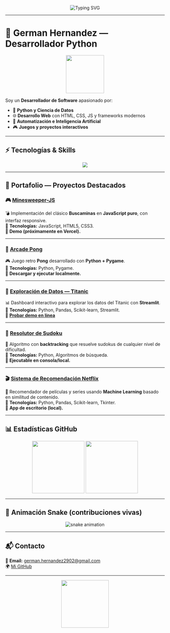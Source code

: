 <!-- Banner animado con efecto typing -->
<p align="center">
  <img src="https://readme-typing-svg.herokuapp.com?font=Fira+Code&size=25&duration=4000&pause=1000&color=00F79C&center=true&vCenter=true&width=800&lines=👋+Hola%2C+soy+German+Hernandez;🚀+Desarrollador+Python+y+Entusiasta+de+IA;🐍+Amante+de+la+automatización+y+la+ciencia+de+datos;🎮+Creador+de+apps+y+juegos+interactivos" alt="Typing SVG" />
</p>

---

# 🐍 German Hernandez — Desarrollador Python
<p align="center">
  <img src="https://media.giphy.com/media/KAq5w47R9rmTuvWOWa/giphy.gif" width="120">
</p>

Soy un **Desarrollador de Software** apasionado por:
- 🚀 **Python y Ciencia de Datos**
- 🌐 **Desarrollo Web** con HTML, CSS, JS y frameworks modernos
- 🤖 **Automatización e Inteligencia Artificial**
- 🎮 **Juegos y proyectos interactivos**

---

## ⚡ Tecnologías & Skills

<p align="center">
  <img src="https://skillicons.dev/icons?i=python,js,html,css,sass,vite,git,github,linux,vscode,sklearn,pandas,streamlit,vercel,render" />
</p>

---

## 🚀 Portafolio — Proyectos Destacados  

### 🎮 [Minesweeper-JS](https://github.com/GermanHernandez/minesweeper-js)  
💣 Implementación del clásico **Buscaminas** en **JavaScript puro**, con interfaz responsive.  
📀 **Tecnologías:** JavaScript, HTML5, CSS3.  
🔗 **Demo (próximamente en Vercel).**

---

### 🏓 [Arcade Pong](https://github.com/GermanHernandez/Arcade_Pong)  
🎮 Juego retro **Pong** desarrollado con **Python + Pygame**.  
📀 **Tecnologías:** Python, Pygame.  
🔗 **Descargar y ejecutar localmente.**

---

### 🚢 [Exploración de Datos — Titanic](https://github.com/GermanHernandez/Streamlit_Exploracion_de_datos_pasajeros_del_Titanic)  
📊 Dashboard interactivo para explorar los datos del Titanic con **Streamlit**.  
📀 **Tecnologías:** Python, Pandas, Scikit-learn, Streamlit.  
🔗 **[Probar demo en línea](https://titanic-exploration.streamlit.app/)**  

---

### 🧩 [Resolutor de Sudoku](https://github.com/GermanHernandez/Resolutor_de_Sudoku)  
🧠 Algoritmo con **backtracking** que resuelve sudokus de cualquier nivel de dificultad.  
📀 **Tecnologías:** Python, Algoritmos de búsqueda.  
🔗 **Ejecutable en consola/local.**

---

### 🎬 [Sistema de Recomendación Netflix](https://github.com/GermanHernandez/Sistema_de_recomendaci-n_Netflix)  
🤖 Recomendador de películas y series usando **Machine Learning** basado en similitud de contenido.  
📀 **Tecnologías:** Python, Pandas, Scikit-learn, Tkinter.  
🔗 **App de escritorio (local).**

---

## 📊 Estadísticas GitHub

<p align="center">
  <img src="https://github-readme-stats.vercel.app/api?username=GermanHernandez&show_icons=true&theme=radical" height="165"/>
  <img src="https://github-readme-streak-stats.herokuapp.com/?user=GermanHernandez&theme=radical" height="165"/>
</p>

---

## 🐍 Animación Snake (contribuciones vivas)

<p align="center">
  <img src="https://github.com/GermanHernandez/GermanHernandez/blob/output/github-contribution-grid-snake.svg" alt="snake animation" />
</p>

---

## 📬 Contacto
📩 **Email:** german.hernandez2902@gmail.com  
🌍 [Mi GitHub](https://github.com/GermanHernandez)  

---

<p align="center">
  <img src="https://media.giphy.com/media/l0MYC0LajbaPoEADu/giphy.gif" width="150">
</p>

